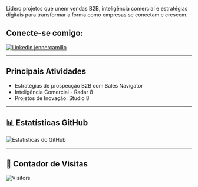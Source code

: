 Lidero projetos que unem vendas B2B, inteligência comercial e estratégias digitais para transformar a forma como empresas se conectam e crescem.  

## Conecte-se comigo:  
<div align="left">
  <a href="https://www.linkedin.com/in/jennercamillo" target="_blank">
    <img src="https://img.shields.io/badge/LinkedIn-jennercamillo-0A66C2?logo=linkedin&logoColor=white" alt="LinkedIn jennercamillo" />
  </a>
</div>

---

## Principais Atividades
- Estratégias de prospecção B2B com Sales Navigator  
- Inteligência Comercial - Radar 8 
- Projetos de Inovação: Studio 8 

---

## 📊 Estatísticas GitHub
![Estatísticas do GitHub](https://github-readme-stats.vercel.app/api?username=jennercamillo&show_icons=true&theme=dracula)

---

## 👀 Contador de Visitas
![Visitors](https://komarev.com/ghpvc/?username=jennercamillo&color=blue)
